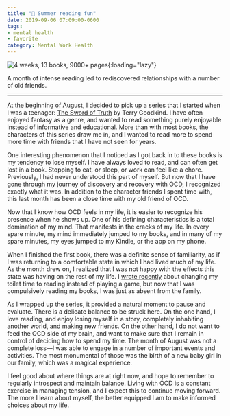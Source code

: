 ```yaml
---
title: "💮 Summer reading fun"
date: 2019-09-06 07:09:00-0600
tags:
- mental health
- favorite
category: Mental Work Health
---
```


![4 weeks, 13 books, 9000+ pages](https://media.bennorris.org/images/bennorris/uploads/2019/4ee82c481a.jpg){:loading="lazy"}

A month of intense reading led to rediscovered relationships with a number of old friends.

***

At the beginning of August, I decided to pick up a series that I started when I was a teenager: [The Sword of Truth](https://en.wikipedia.org/wiki/The_Sword_of_Truth) by Terry Goodkind. I have often enjoyed fantasy as a genre, and wanted to read something purely enjoyable instead of informative and educational. More than with most books, the characters of this series draw me in, and I wanted to read more to spend more time with friends that I have not seen for years.

One interesting phenomenon that I noticed as I got back in to these books is my tendency to lose myself. I have always loved to read, and can often get lost in a book. Stopping to eat, or sleep, or work can feel like a chore. Previously, I had never understood this part of myself. But now that I have gone through my journey of discovery and recovery with OCD, I recognized exactly what it was. In addition to the character friends I spent time with, this last month has been a close time with my old friend of OCD.

Now that I know how OCD feels in my life, it is easier to recognize his presence when he shows up. One of his defining characteristics is a total domination of my mind. That manifests in the cracks of my life. In every spare minute, my mind immediately jumped to my books, and in many of my spare minutes, my eyes jumped to my Kindle, or the app on my phone.

When I finished the first book, there was a definite sense of familiarity, as if I was returning to a comfortable state in which I had lived much of my life. As the month drew on, I realized that I was not happy with the effects this state was having on the rest of my life. I [wrote recently](https://www.bennorris.org/2019/07/30/toilet-reading.html) about changing my toilet time to reading instead of playing a game, but now that I was compulsively reading my books, I was just as absent from the family.

As I wrapped up the series, it provided a natural moment to pause and evaluate. There is a delicate balance to be struck here. On the one hand, I love reading, and enjoy losing myself in a story, completely inhabiting another world, and making new friends. On the other hand, I do not want to feed the OCD side of my brain, and want to make sure that I remain in control of deciding how to spend my time. The month of August was not a complete loss—I was able to engage in a number of important events and activities. The most monumental of those was the birth of a new baby girl in our family, which was a magical experience.

I feel good about where things are at right now, and hope to remember to regularly introspect and maintain balance. Living with OCD is a constant exercise in managing tension, and I expect this to continue moving forward. The more I learn about myself, the better equipped I am to make informed choices about my life.